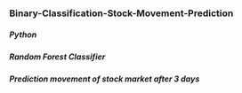 ### Binary-Classification-Stock-Movement-Prediction
##### Python
##### Random Forest Classifier
##### Prediction movement of stock market after 3 days
